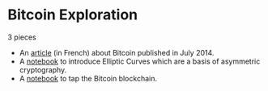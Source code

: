 # Bitcoin Exploration

3 pieces

+ An [article](pdf/TELECOM_173_web_finance_et_securite_O_Borderies.pdf) (in French) about Bitcoin published in July 2014.
+ A [notebook](http://nbviewer.jupyter.org/github/oscar6echo/bitcoin/blob/master/Elliptic_Curve_exploration.ipynb) to introduce Elliptic Curves which are a basis of asymmetric cryptography.
+ A [notebook](http://nbviewer.jupyter.org/github/oscar6echo/bitcoin/blob/master/Bitcoin_exploration.ipynb) to tap the Bitcoin blockchain.

